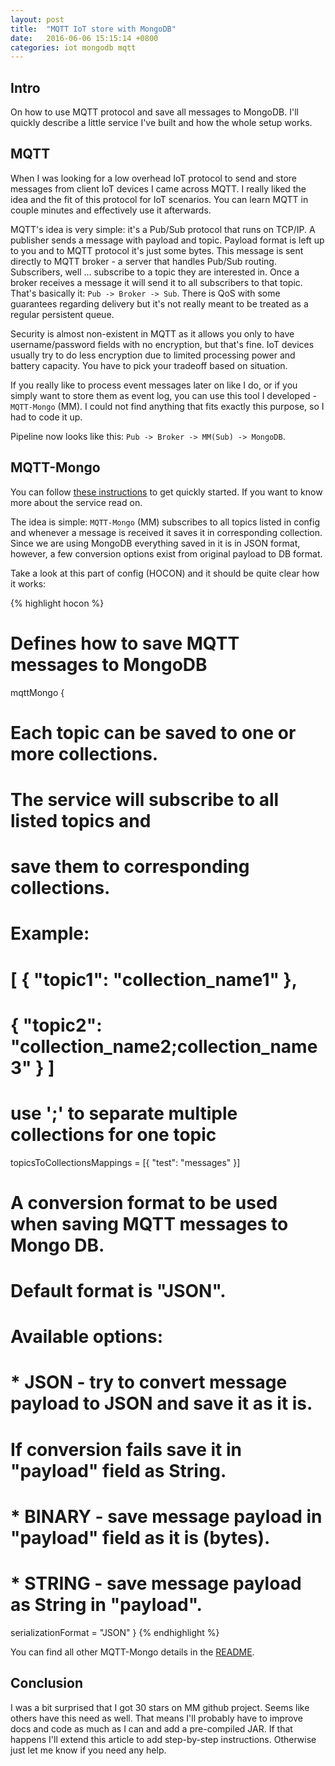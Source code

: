 ```yaml
---
layout: post
title:  "MQTT IoT store with MongoDB"
date:   2016-06-06 15:15:14 +0800
categories: iot mongodb mqtt
---
```

## Intro
On how to use MQTT protocol and save all messages to MongoDB. I'll quickly describe a little service I've built and how the whole setup works.

## MQTT
When I was looking for a low overhead IoT protocol to send and store messages from client IoT devices I came across MQTT. I really liked the idea and the fit of this protocol for IoT scenarios. You can learn MQTT in couple minutes and effectively use it afterwards. 

MQTT's idea is very simple: it's a Pub/Sub protocol that runs on TCP/IP. A publisher sends a message with payload and topic. Payload format is left up to you and to MQTT protocol it's just some bytes. This message is sent directly to MQTT broker - a server that handles Pub/Sub routing. Subscribers, well ... subscribe to a topic they are interested in. Once a broker receives a message it will send it to all subscribers to that topic. That's basically it: `Pub -> Broker -> Sub`. There is QoS with some guarantees regarding delivery but it's not really meant to be treated as a regular persistent queue.

Security is almost non-existent in MQTT as it allows you only to have username/password fields with no encryption, but that's fine. IoT devices usually try to do less encryption due to limited processing power and battery capacity. You have to pick your tradeoff based on situation.

If you really like to process event messages later on like I do, or if you simply want to store them as event log, you can use this tool I developed - `MQTT-Mongo` (MM). I could not find anything that fits exactly this purpose, so I had to code it up.

Pipeline now looks like this: `Pub -> Broker -> MM(Sub) -> MongoDB`.

## MQTT-Mongo
You can follow [these instructions](https://github.com/izmailoff/mqtt-mongo#fastest-way-to-get-started) to get quickly started. If you want to know more about the service read on.

The idea is simple: `MQTT-Mongo` (MM) subscribes to all topics listed in config and whenever a message is received it saves it in corresponding collection. Since we are using MongoDB everything saved in it is in JSON format, however, a few conversion options exist from original payload to DB format.

Take a look at this part of config (HOCON) and it should be quite clear how it works:

{% highlight hocon %}
# Defines how to save MQTT messages to MongoDB
mqttMongo {

  # Each topic can be saved to one or more collections.
  # The service will subscribe to all listed topics and
  # save them to corresponding collections.
  # Example:
  # [ { "topic1": "collection_name1" }, 
  #   { "topic2": "collection_name2;collection_name3" } ]
  # use ';' to separate multiple collections for one topic
  topicsToCollectionsMappings = [{
    "test": "messages"
  }]

  # A conversion format to be used when saving MQTT messages to Mongo DB.
  # Default format is "JSON".
  # Available options:
  #  * JSON - try to convert message payload to JSON and save it as it is.
  #    If conversion fails save it in "payload" field as String.
  #  * BINARY - save message payload in "payload" field as it is (bytes).
  #  * STRING - save message payload as String in "payload".
  serializationFormat = "JSON"
}
{% endhighlight %}

You can find all other MQTT-Mongo details in the [README](https://github.com/izmailoff/mqtt-mongo/blob/master/README.md).

## Conclusion
I was a bit surprised that I got 30 stars on MM github project. Seems like others have this need as well. That means I'll probably have to improve docs and code as much as I can and add a pre-compiled JAR. If that happens I'll extend this article to add step-by-step instructions. Otherwise just let me know if you need any help.

